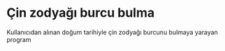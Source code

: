 # Çin zodyağı burcu bulma
Kullanıcıdan alınan doğum tarihiyle çin zodyağı burcunu bulmaya yarayan program
